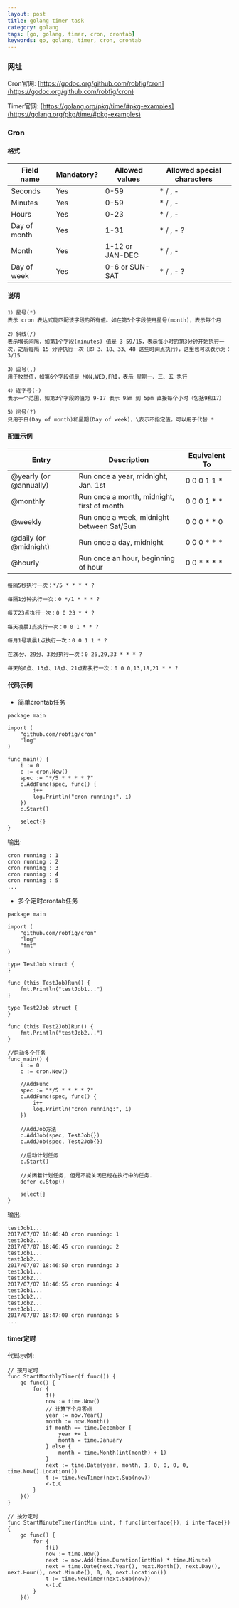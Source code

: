 ```yaml
---
layout: post
title: golang timer task
category: golang
tags: [go, golang, timer, cron, crontab]
keywords: go, golang, timer, cron, crontab
---
```


### 网址

Cron官网: [https://godoc.org/github.com/robfig/cron](https://godoc.org/github.com/robfig/cron)

Timer官网: [https://golang.org/pkg/time/#pkg-examples](https://golang.org/pkg/time/#pkg-examples)

### Cron
#### 格式
Field name   | Mandatory? | Allowed values  | Allowed special characters
----------   | ---------- | --------------  | --------------------------
Seconds      | Yes        | 0-59            | * / , -
Minutes      | Yes        | 0-59            | * / , -
Hours        | Yes        | 0-23            | * / , -
Day of month | Yes        | 1-31            | * / , - ?
Month        | Yes        | 1-12 or JAN-DEC | * / , -
Day of week  | Yes        | 0-6 or SUN-SAT  | * / , - ?

#### 说明
```
1）星号(*)
表示 cron 表达式能匹配该字段的所有值。如在第5个字段使用星号(month)，表示每个月

2）斜线(/)
表示增长间隔，如第1个字段(minutes) 值是 3-59/15，表示每小时的第3分钟开始执行一次，之后每隔 15 分钟执行一次（即 3、18、33、48 这些时间点执行），这里也可以表示为：3/15

3）逗号(,)
用于枚举值，如第6个字段值是 MON,WED,FRI，表示 星期一、三、五 执行

4）连字号(-)
表示一个范围，如第3个字段的值为 9-17 表示 9am 到 5pm 直接每个小时（包括9和17）

5）问号(?)
只用于日(Day of month)和星期(Day of week)，\表示不指定值，可以用于代替 *
```
#### 配置示例
Entry                  | Description                                | Equivalent To
-----                  | -----------                                | -------------
@yearly (or @annually) | Run once a year, midnight, Jan. 1st        | 0 0 0 1 1 *
@monthly               | Run once a month, midnight, first of month | 0 0 0 1 * *
@weekly                | Run once a week, midnight between Sat/Sun  | 0 0 0 * * 0
@daily (or @midnight)  | Run once a day, midnight                   | 0 0 0 * * *
@hourly                | Run once an hour, beginning of hour        | 0 0 * * * *

```
每隔5秒执行一次：*/5 * * * * ?

每隔1分钟执行一次：0 */1 * * * ?

每天23点执行一次：0 0 23 * * ?

每天凌晨1点执行一次：0 0 1 * * ?

每月1号凌晨1点执行一次：0 0 1 1 * ?

在26分、29分、33分执行一次：0 26,29,33 * * * ?

每天的0点、13点、18点、21点都执行一次：0 0 0,13,18,21 * * ?
```
#### 代码示例
- 简单crontab任务
```
package main

import (
    "github.com/robfig/cron"
    "log"
)

func main() {
    i := 0
    c := cron.New()
    spec := "*/5 * * * * ?"
    c.AddFunc(spec, func() {
        i++
        log.Println("cron running:", i)
    })
    c.Start()
    
    select{}
}
```
输出:
```
cron running : 1
cron running : 2
cron running : 3
cron running : 4
cron running : 5
...
```
- 多个定时crontab任务
```
package main

import (
    "github.com/robfig/cron"
    "log"
    "fmt"
)

type TestJob struct {
}

func (this TestJob)Run() {
    fmt.Println("testJob1...")
}

type Test2Job struct {
}

func (this Test2Job)Run() {
    fmt.Println("testJob2...")
}

//启动多个任务
func main() {
    i := 0
    c := cron.New()
    
    //AddFunc
    spec := "*/5 * * * * ?"
    c.AddFunc(spec, func() {
        i++
        log.Println("cron running:", i)
    })
    
    //AddJob方法
    c.AddJob(spec, TestJob{})
    c.AddJob(spec, Test2Job{})
    
    //启动计划任务
    c.Start()
    
    //关闭着计划任务, 但是不能关闭已经在执行中的任务.
    defer c.Stop()
    
    select{}
}
```
输出:
```
testJob1...
2017/07/07 18:46:40 cron running: 1
testJob2...
2017/07/07 18:46:45 cron running: 2
testJob1...
testJob2...
2017/07/07 18:46:50 cron running: 3
testJob1...
testJob2...
2017/07/07 18:46:55 cron running: 4
testJob1...
testJob2...
testJob2...
testJob1...
2017/07/07 18:47:00 cron running: 5
...
```

#### timer定时

代码示例:
```
// 按月定时
func StartMonthlyTimer(f func()) {
	go func() {
		for {
			f()
			now := time.Now()
			// 计算下个月零点
			year := now.Year()
			month := now.Month()
			if month == time.December {
				year += 1
				month = time.January
			} else {
				month = time.Month(int(month) + 1)
			}
			next := time.Date(year, month, 1, 0, 0, 0, 0, time.Now().Location())
			t := time.NewTimer(next.Sub(now))
			<-t.C
		}
	}()
}

// 按分定时
func StartMinuteTimer(intMin uint, f func(interface{}), i interface{}) {
	go func() {
		for {
			f(i)
			now := time.Now()
			next := now.Add(time.Duration(intMin) * time.Minute)
			next = time.Date(next.Year(), next.Month(), next.Day(), next.Hour(), next.Minute(), 0, 0, next.Location())
			t := time.NewTimer(next.Sub(now))
			<-t.C
		}
	}()

```